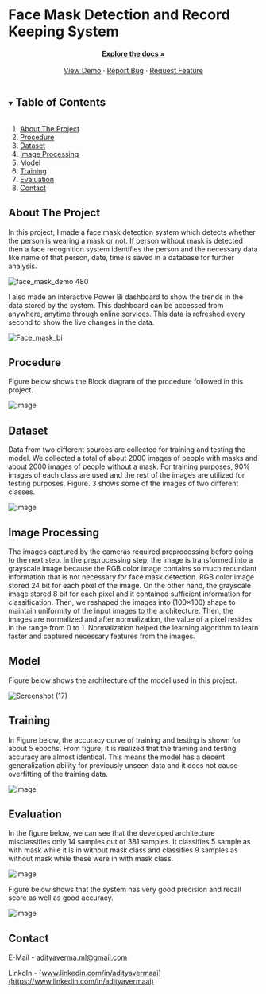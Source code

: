 # Face Mask Detection and Record Keeping System

<p align="center">
    <a href="https://github.com/adityavermaAI/Audio-Event-Detection"><strong>Explore the docs »</strong></a>
    <br />
    <br />
    <a href="#about-the-project">View Demo</a>
    ·
    <a href="https://github.com/adityavermaAI/Audio-Event-Detection/issues">Report Bug</a>
    ·
    <a href="https://github.com/adityavermaAI/Audio-Event-Detection/issues">Request Feature</a>
</p>

<details open="open">
  <summary><h2 style="display: inline-block">Table of Contents</h2></summary>
  <ol>
    <li><a href="#about-the-project">About The Project<a></li>
    <li><a href="#procedure">Procedure</a></li>
    <li><a href="#dataset">Dataset</a></li>
    <li><a href="#image-Processing">Image Processing</a></li>
    <li><a href="#model">Model</a></li>
    <li><a href="#training">Training</a></li>
    <li><a href="#evaluation">Evaluation</a></li>
    <li><a href="#contact">Contact</a></li>
  </ol>
</details>

## About The Project

In this project, I made a face mask detection system which detects whether the person is wearing a mask or not. If person without mask is detected then a face recognition system identifies the person and the necessary data like name of that person, date, time is saved in a database for further analysis.

![face_mask_demo 480](https://user-images.githubusercontent.com/72017583/115714561-dd680080-a394-11eb-8b76-c04c9687acf5.gif)

I also made an interactive Power Bi dashboard to show the trends in the data stored by the system. This dashboard can be accessed from anywhere, anytime through online services. This data is refreshed every second to show the live changes in the data.

![Face_mask_bi](https://user-images.githubusercontent.com/72017583/115701276-3f206e80-a385-11eb-908a-25b18b091bb0.gif)

## Procedure

Figure below shows the Block diagram of the procedure followed in this project.

![image](https://user-images.githubusercontent.com/72017583/115590219-595b3d80-a2ee-11eb-80d0-eb1f25e9fd20.png)

## Dataset

Data from two different sources are collected for training and testing the model. We collected a total of about 2000 images of people with masks and about 2000 images of people without a mask. For training purposes, 90% images of each class are used and the rest of the images are utilized for testing purposes. Figure. 3 shows some of the images of two different classes.

![image](https://user-images.githubusercontent.com/72017583/115589201-3419ff80-a2ed-11eb-8cec-09da9e274be4.png)


## Image Processing

The images captured by the cameras required preprocessing before going to the next step. In the preprocessing step, the image is transformed into a grayscale image because the RGB color image contains so much redundant information that is not necessary for face mask detection. RGB color image stored 24 bit for each pixel of the image. On the other hand, the grayscale image stored 8 bit for each pixel and it contained sufficient information for classification. Then, we reshaped the images into (100×100) shape to maintain uniformity of the input images to the architecture. Then, the images are normalized and after normalization, the value of a pixel resides in the range from 0 to 1. Normalization helped the learning algorithm to learn faster and captured necessary features from the images.


## Model

Figure below shows the architecture of the model used in this project.

![Screenshot (17)](https://user-images.githubusercontent.com/72017583/125159703-9a991600-e196-11eb-9247-80e9f0c4bf59.png)

## Training

In Figure below, the accuracy curve of training and testing is shown for about 5 epochs. From figure, it is realized that the training and testing accuracy are almost identical. This means the model has a decent generalization ability for previously unseen data and it does not cause overfitting of the training data.

![image](https://user-images.githubusercontent.com/72017583/115590693-e30b0b00-a2ee-11eb-8c6f-a58f60a8d9d2.png)

## Evaluation

In the figure below, we can see that the developed architecture misclassifies only 14 samples out of 381 samples. It classifies 5 sample as with mask while it is in without mask class and classifies 9 samples as without mask while these were in with mask class.

![image](https://user-images.githubusercontent.com/72017583/115590778-fae28f00-a2ee-11eb-9e42-e2e5651574c8.png)

Figure below shows that the system has very good precision and recall score as well as good accuracy.

![image](https://user-images.githubusercontent.com/72017583/115590922-29f90080-a2ef-11eb-94a1-a4cf221a84a3.png)


## Contact

E-Mail - adityaverma.ml@gmail.com

LinkdIn - [www.linkedin.com/in/adityavermaai](https://www.linkedin.com/in/adityavermaai)
